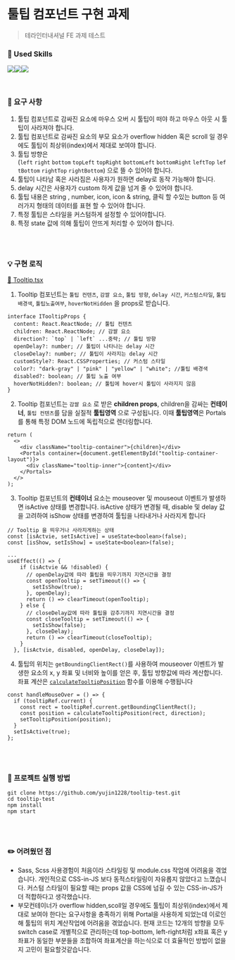 # 툴팁 컴포넌트 구현 과제

> 테라인터내셔널 FE 과제 테스트

### 🔧 Used Skills

<img src="https://img.shields.io/badge/Typescript-3178C6?style=flat-square&logo=Typescript&logoColor=white"/><img src="https://img.shields.io/badge/React-61DAFB?style=flat-square&logo=React&logoColor=black"/><img src="https://img.shields.io/badge/Scss-CC6699?style=flat-square&logo=Sass&logoColor=white"/>

</br>

### 📄 요구 사항

1. 툴팁 컴포넌트로 감싸진 요소에 마우스 오버 시 툴팁이 떠야 하고 마우스 아웃 시 툴팁이 사라져야 합니다.
2. 툴팁 컴포넌트로 감싸진 요소의 부모 요소가 overflow hidden 혹은 scroll 일 경우에도 툴팁이 최상위(index)에서 제대로 보여야 합니다.
3. 툴팁 방향은(`left` `right` `bottom` `topLeft` `topRight` `bottomLeft` `bottomRight` `leftTop` `leftBottom` `rightTop` `rightBottom`) 으로 뜰 수 있어야 합니다.
4. 툴팁이 나타남 혹은 사라짐은 사용자가 원하면 delay로 동작 가능해야 합니다.
5. delay 시간은 사용자가 custom 하게 값을 넘겨 줄 수 있어야 합니다.
6. 툴팁 내용은 string , number, icon, icon & string, 클릭 할 수있는 button 등 여러가지 형태의 데이터를 표현 할 수 있어야 합니다.
7. 특정 툴팁은 스타일을 커스텀하게 설정할 수 있어야합니다.
8. 특정 state 값에 의해 툴팁이 안뜨게 처리할 수 있어야 합니다.

</br>
</br>

### 💡 구현 로직

[🔗 Tooltip.tsx](https://github.com/yujin1228/tooltip-test/blob/main/src/components/tooltip/Tooltip.tsx)

1. Tooltip 컴포넌트는 `툴팁 컨텐츠`, `감쌀 요소`, `툴팁 방향`, `delay 시간`, `커스텀스타일`, `툴팁 배경색`, `툴팁노출여부`, `hoverNotHidden` 을 props로 받습니다.

```tsx
interface ITooltipProps {
  content: React.ReactNode; // 툴팁 컨텐츠
  children: React.ReactNode; // 감쌀 요소
  direction?: `top` | `left` ...중략; // 툴팁 방향
  openDelay?: number; // 툴팁이 나타나는 delay 시간
  closeDelay?: number; // 툴팁이 사라지는 delay 시간
  customStyle?: React.CSSProperties; // 커스텀 스타일
  color?: "dark-gray" | "pink" | "yellow" | "white"; //툴팁 배경색
  disabled?: boolean; // 툴팁 노출 여부
  hoverNotHidden?: boolean; // 툴팁에 hover시 툴팁이 사라지지 않음
}
```

2. Tooltip 컴포넌트는 `감쌀 요소` 로 받은 **children props**, children을 감싸는 **컨테이너**, `툴팁 컨텐츠`를 담을 실질적 **툴팁영역** 으로 구성됩니다. 이때 **툴팁영역**은 Portals를 통해 특정 DOM 노드에 독립적으로 렌더링합니다.

```tsx
return (
  <>
    <div className="tooltip-container">{children}</div>
    <Portals container={document.getElementById("tooltip-container-layout")}>
      <div className="tooltip-inner">{content}</div>
    </Portals>
  </>
);
```

3. Tooltip 컴포넌트의 **컨테이너** 요소는 mouseover 및 mouseout 이벤트가 발생하면 isActive 상태를 변경합니다. isActive 상태가 변경될 때, disable 및 delay 값을 고려하여 isShow 상태를 변경하여 툴팁을 나타내거나 사라지게 합니다

```tsx
// Tooltip 을 띄우거나 사라지게하는 상태
const [isActvie, setIsActive] = useState<boolean>(false);
const [isShow, setIsShow] = useState<boolean>(false);

...
useEffect(() => {
    if (isActvie && !disabled) {
      // openDelay값에 따라 툴팁을 띄우기까지 지연시간을 결정
      const openTooltip = setTimeout(() => {
        setIsShow(true);
      }, openDelay);
      return () => clearTimeout(openTooltip);
    } else {
      // closeDelay값에 따라 툴팁을 감추기까지 지연시간을 결정
      const closeTooltip = setTimeout(() => {
        setIsShow(false);
      }, closeDelay);
      return () => clearTimeout(closeTooltip);
    }
  }, [isActvie, disabled, openDelay, closeDelay]);
```

4. 툴팁의 위치는 `getBoundingClientRect()`를 사용하여 mouseover 이벤트가 발생한 요소의 x, y 좌표 및 너비와 높이를 얻은 후, 툴팁 방향값에 따라 계산합니다. 좌표 계산은 [`calculateTooltipPosition`](https://github.com/yujin1228/tooltip-test/blob/main/src/utils/tooltipPositionCalculator.ts) 함수를 이용해 수행됩니다

```tsx
const handleMouseOver = () => {
  if (tooltipRef.current) {
    const rect = tooltipRef.current.getBoundingClientRect();
    const position = calculateTooltipPosition(rect, direction);
    setTooltipPosition(position);
  }
  setIsActive(true);
};
```

</br>
</br>

### 📌 프로젝트 실행 방법

```
git clone https://github.com/yujin1228/tooltip-test.git
cd tooltip-test
npm install
npm start
```

</br>
</br>

### ✏️ 어려웠던 점

- Sass, Scss 사용경험이 처음이라 스타일링 및 module.css 작업에 어려움을 겪었습니다. 개인적으로 CSS-in-JS 보다 동적스타일링이 자유롭지 않았다고 느꼈습니다. 커스텀 스타일이 필요할 때는 props 값을 CSS에 넘길 수 있는 CSS-in-JS가 더 적합하다고 생각했습니다.
- 부모컨테이너가 overflow hidden,scoll일 경우에도 툴팁이 최상위(index)에서 제대로 보여야 한다는 요구사항을 충족하기 위해 Portal을 사용하게 되었는데 이로인해 툴팁의 위치 계산작업에 어려움을 겪었습니다. 현재 코드는 12개의 방향을 모두 switch case로 개별적으로 관리하는데 top-bottom, left-right처럼 x좌표 혹은 y좌표가 동일한 부분들을 조합하여 좌표계산을 하는식으로 더 효율적인 방법이 없을지 고민이 필요할것같습니다.

